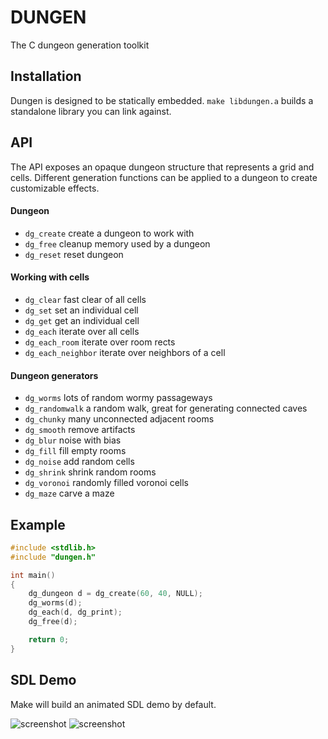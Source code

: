 # DUNGEN

The C dungeon generation toolkit

## Installation

Dungen is designed to be statically embedded.
`make libdungen.a` builds a standalone library you can link against.

## API

The API exposes an opaque dungeon structure that represents a grid and cells.
Different generation functions can be applied to a dungeon to create customizable effects.

#### Dungeon

* `dg_create` create a dungeon to work with
* `dg_free` cleanup memory used by a dungeon
* `dg_reset` reset dungeon

#### Working with cells

* `dg_clear` fast clear of all cells
* `dg_set` set an individual cell
* `dg_get` get an individual cell
* `dg_each` iterate over all cells
* `dg_each_room` iterate over room rects
* `dg_each_neighbor` iterate over neighbors of a cell

#### Dungeon generators

* `dg_worms` lots of random wormy passageways
* `dg_randomwalk` a random walk, great for generating connected caves
* `dg_chunky` many unconnected adjacent rooms
* `dg_smooth` remove artifacts
* `dg_blur` noise with bias
* `dg_fill` fill empty rooms
* `dg_noise` add random cells
* `dg_shrink` shrink random rooms
* `dg_voronoi` randomly filled voronoi cells
* `dg_maze` carve a maze

## Example

``` c
#include <stdlib.h>
#include "dungen.h"

int main()
{
    dg_dungeon d = dg_create(60, 40, NULL);
    dg_worms(d);
    dg_each(d, dg_print);
    dg_free(d);

    return 0;
}
```

## SDL Demo

Make will build an animated SDL demo by default.

![screenshot](https://raw.github.com/jdeseno/dungen/master/screenshot.png)
![screenshot](https://raw.github.com/jdeseno/dungen/master/screenshot-voronoi.png)
